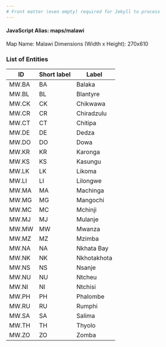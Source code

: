 ```yaml
---
# Front matter (even empty) required for Jekyll to process
---
```


#### JavaScript Alias: maps/malawi

Map Name: Malawi
Dimensions (Width x Height): 270x610

### List of Entities

| ID    | Short label | Label       |
| ----- | ----------- | ----------- |
| MW.BA | BA          | Balaka      |
| MW.BL | BL          | Blantyre    |
| MW.CK | CK          | Chikwawa    |
| MW.CR | CR          | Chiradzulu  |
| MW.CT | CT          | Chitipa     |
| MW.DE | DE          | Dedza       |
| MW.DO | DO          | Dowa        |
| MW.KR | KR          | Karonga     |
| MW.KS | KS          | Kasungu     |
| MW.LK | LK          | Likoma      |
| MW.LI | LI          | Lilongwe    |
| MW.MA | MA          | Machinga    |
| MW.MG | MG          | Mangochi    |
| MW.MC | MC          | Mchinji     |
| MW.MJ | MJ          | Mulanje     |
| MW.MW | MW          | Mwanza      |
| MW.MZ | MZ          | Mzimba      |
| MW.NA | NA          | Nkhata Bay  |
| MW.NK | NK          | Nkhotakhota |
| MW.NS | NS          | Nsanje      |
| MW.NU | NU          | Ntcheu      |
| MW.NI | NI          | Ntchisi     |
| MW.PH | PH          | Phalombe    |
| MW.RU | RU          | Rumphi      |
| MW.SA | SA          | Salima      |
| MW.TH | TH          | Thyolo      |
| MW.ZO | ZO          | Zomba       |

